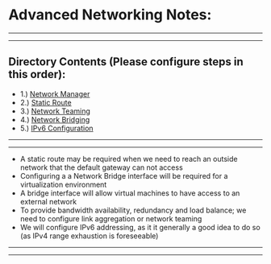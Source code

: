# Advanced Networking Notes:
<hr><hr>

## Directory Contents (Please configure steps in this order):

* 1.) [Network Manager](NetworkManager)
* 2.) [Static Route](Static_Route)
* 3.) [Network Teaming](Network_Teaming)
* 4.) [Network Bridging](Network_Bridging)
* 5.) [IPv6 Configuration](IPv6_Config)

<hr><hr>

* A static route may be required when we need to reach an outside network that the default gateway can not access
* Configuring a a Network Bridge interface will be required for a virtualization environment
* A bridge interface will allow virtual machines to have access to an external network
* To provide bandwidth availability, redundancy and load balance; we need to configure link aggregation or network teaming
* We will configure IPv6 addressing, as it it generally a good idea to do so (as IPv4 range exhaustion is foreseeable)

<hr><hr>
